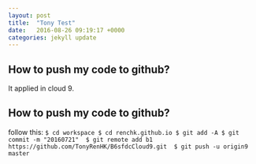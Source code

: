 ```yaml
---
layout: post
title:  "Tony Test"
date:   2016-08-26 09:19:17 +0000
categories: jekyll update
---
```

## How to push my code to github?

It applied in cloud 9.

## How to push my code to github?

follow this:
``
$ cd workspace
$ cd renchk.github.io
$ git add -A
$ git commit -m "20160721" 
$ git remote add b1 https://github.com/TonyRenHK/B6sfdcCloud9.git 
$ git push -u origin9 master  
``


[jekyll-docs]: http://jekyllrb.com/docs/home
[jekyll-gh]:   https://github.com/jekyll/jekyll
[jekyll-talk]: https://talk.jekyllrb.com/
